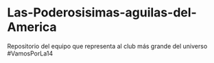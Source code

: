 # Las-Poderosisimas-aguilas-del-America
Repositorio del equipo que representa al club más grande del universo #VamosPorLa14
